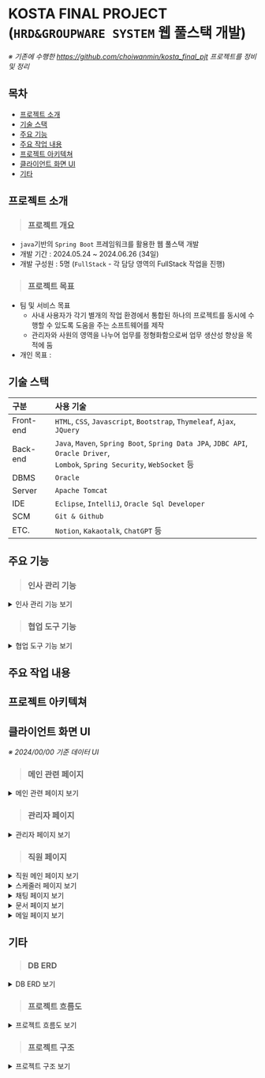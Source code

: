 # KOSTA FINAL PROJECT<br/>(`HRD&GROUPWARE SYSTEM` 웹 풀스택 개발)
*※ 기존에 수행한 https://github.com/choiwanmin/kosta_final_pjt 프로젝트를 정비 및 정리*

## 목차
 * [프로젝트 소개](#프로젝트-소개)
 * [기술 스택](#기술-스택)
 * [주요 기능](#주요-기능)
 * [주요 작업 내용](#주요-작업-내용)
 * [프로젝트 아키텍쳐](#프로젝트-아키텍쳐)
 * [클라이언트 화면 UI](#클라이언트-화면-UI)
 * [기타](#기타)

## 프로젝트 소개
> ### 프로젝트 개요
 * `java`기반의 `Spring Boot` 프레임워크를 활용한 웹 풀스택 개발
 * 개발 기간 : 2024.05.24 ~ 2024.06.26 (34일)
 * 개발 구성원 : 5명 (`FullStack` - 각 담당 영역의 FullStack 작업을 진행)
> ### 프로젝트 목표
 * 팀 및 서비스 목표
   * 사내 사용자가 각기 별개의 작업 환경에서 통합된 하나의 프로젝트를 동시에 수행할 수 있도록 도움을 주는 소프트웨어를 제작
   * 관리자와 사원의 영역을 나누어 업무를 정형화함으로써 업무 생산성 향상을 목적에 둠
 * 개인 목표 : 

## 기술 스택
|구분|사용 기술|
|:---|:---|
|Front-end|`HTML`, `CSS`, `Javascript`, `Bootstrap`, `Thymeleaf`, `Ajax`, `JQuery`|
|Back-end|`Java`, `Maven`, `Spring Boot`, `Spring Data JPA`, `JDBC API`, `Oracle Driver`, <br/>`Lombok`, `Spring Security`, `WebSocket` 등|
|DBMS|`Oracle`|
|Server|`Apache Tomcat`|
|IDE|`Eclipse`, `IntelliJ`, `Oracle Sql Developer`|
|SCM|`Git & Github`|
|ETC.|`Notion`, `Kakaotalk`, `ChatGPT` 등|

## 주요 기능
> ### 인사 관리 기능

  <details>
  <summary>인사 관리 기능 보기</summary>
  <div markdown="1">
  
  * 사원 정보 관리 기능
    * 시스템 로그인 정보 관리
    * 인사 정보 관리
    * 시스템 승인 상태 관리
  * 근태 관리 기능
    * 사원 개인별 출퇴근 기록
    * 출퇴근 기록 조회 및 휴가 관리
    * 관리자 및 부서장은 부서별 근태 기록 조회 및 통계 제공
  * 조직 관리
    * 부서 관리
    * 직급 관리 

  </div>
  </details>
  
> ### 협업 도구 기능

  <details>
  <summary>협업 도구 기능 보기</summary>
  <div markdown="1">
  
  * 공지 게시판 기능
    * 전체 및 부서별 조회 및 작성 기능 
  * 실시간 메신저 기능
    * 실시간 1:1 메신저 및 그룹 메신저 제공
    * 현재 대화 참여자 정보 조회
    * 메신저 및 메시지 관리를 통한 최신화
  * 전자 문서 기능
    * 문서 기본 양식 제공으로 빠른 문서 작성
    * 결재 권한 및 순서를 제공해 원격 결재 시스템 제공
    * 내가 작성한 문서 모아보기 기능
    * 결재 문서 현황 확인 제공
  * 스케줄러 기능
    * 사내 또는 개인 주요 일정관리 기능 제공
    * 일정 추가시 달력과 간트차틍 적용하여 편의성 제공
    * 임직원간 일정 공유 기능 제공
  * 메일 기능
    * 그룹웨어 자체 메일 서버 제공
    * 자체 도메인 제공으로 사내메일 사용 가능
    * 메일함에서 받은 메일 관리
    * 반송, 공유 등 편의 기능 제공

  </div>
  </details>

## 주요 작업 내용

## 프로젝트 아키텍쳐

## 클라이언트 화면 UI
*※ 2024/00/00 기준 데이터 UI*
> ### 메인 관련 페이지

<details>
<summary>메인 관련 페이지 보기</summary>
<div markdown="1">
 
 |메인(로그인)|회원가입|
 |:---:|:---:|
 |||

</div>
</details>

> ### 관리자 페이지

<details>
<summary>관리자 페이지 보기</summary>
<div markdown="1">
 
 |관리자 메인|사원 근태 관리|
 |:---:|:---:|
 |||

 |직원 목록|사용자 로그인 정보|사용자 로그인 정보 수정|
 |:---:|:---:|:---:|
 ||||

 |부서 목록|부서 추가|부서 상세|부서 수정|
 |:---:|:---:|:---:|:---:|
 |||||

 |직급 목록|직급 추가|직급 상세|직급 수정|
 |:---:|:---:|:---:|:---:|
 |||||
  
</div>
</details>

> ### 직원 페이지

<details>
<summary>직원 메인 페이지 보기</summary>
<div markdown="1">

 |직원 메인|출퇴근 관리|
 |:---:|:---:|
 |||

 |내 로그인 정보|내 이력 정보|
 |:---:|:---:|
 |||

 |부서장(직원) 메인|부서 근태관리|
 |:---:|:---:|
 |||
 
</div>
</details>

<details>
<summary>스케줄러 페이지 보기</summary>
<div markdown="1">

 |채팅 메인|채팅 멤버 초대|
 |:---:|:---:|
 |||


</div>
</details>

<details>
<summary>채팅 페이지 보기</summary>
<div markdown="1">

 |채팅 메인|채팅 멤버 초대|
 |:---:|:---:|
 |||

 |1:1 채팅|그룹 채팅|
 |:---:|:---:|
 |||

 |채팅 대화|첨부 파일 전달|
 |:---:|:---:|
 |||

</div>
</details>

<details>
<summary>문서 페이지 보기</summary>
<div markdown="1">

 |문서함 메인|내 문서함|
 |:---:|:---:|
 |||

 |문서 작성|문서 상세 페이지|
 |:---:|:---:|
 |||

</div>
</details>

<details>
<summary> 메일 페이지 보기</summary>
<div markdown="1">
 
</div>
</details>

## 기타
> ### DB ERD

<details>
<summary>DB ERD 보기</summary>
<div markdown="1">

 |![finalpjt_erd](https://github.com/user-attachments/assets/e089ae4f-fe98-44ad-860a-68801e706310)|
 |:---:|
 
</div>
</details>

> ### 프로젝트 흐름도

<details>
<summary>프로젝트 흐름도 보기</summary>
<div markdown="1">

 |![finalpjt_flow](https://github.com/user-attachments/assets/f1341d66-8b9d-4328-b079-1e86b2c1b0c9)|
 |:---:|
 
</div>
</details>

> ### 프로젝트 구조

<details>
<summary>프로젝트 구조 보기</summary>
<div markdown="1">
 
```
📦kosta_final_pjt_fullstack_review
┣ 📂.git
┣ 📂kosta_finalpjt
┃ ┣ 📂.mvn
┃ ┃ ┗ 📂wrapper
┃ ┃ ┃ ┗ 📜maven-wrapper.properties
┃ ┣ 📂.settings
┃ ┣ 📂src
┃ ┃ ┣ 📂main
┃ ┃ ┃ ┣ 📂java
┃ ┃ ┃ ┃ ┗ 📂com
┃ ┃ ┃ ┃ ┃ ┗ 📂example
┃ ┃ ┃ ┃ ┃ ┃ ┗ 📂demo
┃ ┃ ┃ ┃ ┃ ┃ ┃ ┣ 📂config
┃ ┃ ┃ ┃ ┃ ┃ ┃ ┃ ┣ 📜mariaDBConfig.java
┃ ┃ ┃ ┃ ┃ ┃ ┃ ┃ ┗ 📜oracleDBConfig.java
┃ ┃ ┃ ┃ ┃ ┃ ┃ ┣ 📂mariadb
┃ ┃ ┃ ┃ ┃ ┃ ┃ ┃ ┣ 📂domains
┃ ┃ ┃ ┃ ┃ ┃ ┃ ┃ ┃ ┣ 📜virtual_domains.java
┃ ┃ ┃ ┃ ┃ ┃ ┃ ┃ ┃ ┣ 📜virtual_domains_dto.java
┃ ┃ ┃ ┃ ┃ ┃ ┃ ┃ ┃ ┗ 📜virtual_domains_jpa.java
┃ ┃ ┃ ┃ ┃ ┃ ┃ ┃ ┣ 📂mail
┃ ┃ ┃ ┃ ┃ ┃ ┃ ┃ ┃ ┣ 📜mailSenderFactory.java
┃ ┃ ┃ ┃ ┃ ┃ ┃ ┃ ┃ ┣ 📜mailSenderFactoryImpl.java
┃ ┃ ┃ ┃ ┃ ┃ ┃ ┃ ┃ ┣ 📜mail_controller.java
┃ ┃ ┃ ┃ ┃ ┃ ┃ ┃ ┃ ┗ 📜mail_service.java
┃ ┃ ┃ ┃ ┃ ┃ ┃ ┃ ┗ 📂users
┃ ┃ ┃ ┃ ┃ ┃ ┃ ┃ ┃ ┣ 📜virtual_users.java
┃ ┃ ┃ ┃ ┃ ┃ ┃ ┃ ┃ ┣ 📜virtual_users_dao.java
┃ ┃ ┃ ┃ ┃ ┃ ┃ ┃ ┃ ┣ 📜virtual_users_dto.java
┃ ┃ ┃ ┃ ┃ ┃ ┃ ┃ ┃ ┗ 📜virtual_users_service.java
┃ ┃ ┃ ┃ ┃ ┃ ┃ ┣ 📂oracledb
┃ ┃ ┃ ┃ ┃ ┃ ┃ ┃ ┣ 📂auth
┃ ┃ ┃ ┃ ┃ ┃ ┃ ┃ ┃ ┣ 📜MyFailureHandler.java
┃ ┃ ┃ ┃ ┃ ┃ ┃ ┃ ┃ ┣ 📜MySuccessHandler.java
┃ ┃ ┃ ┃ ┃ ┃ ┃ ┃ ┃ ┣ 📜MyUserDetails.java
┃ ┃ ┃ ┃ ┃ ┃ ┃ ┃ ┃ ┣ 📜MyUserDetailsService.java
┃ ┃ ┃ ┃ ┃ ┃ ┃ ┃ ┃ ┗ 📜SecurityConfiguration.java
┃ ┃ ┃ ┃ ┃ ┃ ┃ ┃ ┣ 📂charts
┃ ┃ ┃ ┃ ┃ ┃ ┃ ┃ ┃ ┣ 📜Charts.java
┃ ┃ ┃ ┃ ┃ ┃ ┃ ┃ ┃ ┣ 📜ChartsController.java
┃ ┃ ┃ ┃ ┃ ┃ ┃ ┃ ┃ ┣ 📜ChartsDao.java
┃ ┃ ┃ ┃ ┃ ┃ ┃ ┃ ┃ ┣ 📜ChartsDto.java
┃ ┃ ┃ ┃ ┃ ┃ ┃ ┃ ┃ ┗ 📜ChartsService.java
┃ ┃ ┃ ┃ ┃ ┃ ┃ ┃ ┣ 📂chat
┃ ┃ ┃ ┃ ┃ ┃ ┃ ┃ ┃ ┣ 📂Manager
┃ ┃ ┃ ┃ ┃ ┃ ┃ ┃ ┃ ┃ ┗ 📜BatchConfig.java
┃ ┃ ┃ ┃ ┃ ┃ ┃ ┃ ┃ ┣ 📂Message
┃ ┃ ┃ ┃ ┃ ┃ ┃ ┃ ┃ ┃ ┣ 📜Message.java
┃ ┃ ┃ ┃ ┃ ┃ ┃ ┃ ┃ ┃ ┣ 📜MessageController.java
┃ ┃ ┃ ┃ ┃ ┃ ┃ ┃ ┃ ┃ ┣ 📜MessageDao.java
┃ ┃ ┃ ┃ ┃ ┃ ┃ ┃ ┃ ┃ ┣ 📜MessageDto.java
┃ ┃ ┃ ┃ ┃ ┃ ┃ ┃ ┃ ┃ ┣ 📜MessageService.java
┃ ┃ ┃ ┃ ┃ ┃ ┃ ┃ ┃ ┃ ┣ 📜WebFileConfig.java
┃ ┃ ┃ ┃ ┃ ┃ ┃ ┃ ┃ ┃ ┗ 📜WebSocketConfig.java
┃ ┃ ┃ ┃ ┃ ┃ ┃ ┃ ┃ ┣ 📂Room
┃ ┃ ┃ ┃ ┃ ┃ ┃ ┃ ┃ ┃ ┣ 📜ChatRoom.java
┃ ┃ ┃ ┃ ┃ ┃ ┃ ┃ ┃ ┃ ┣ 📜ChatRoomController.java
┃ ┃ ┃ ┃ ┃ ┃ ┃ ┃ ┃ ┃ ┣ 📜ChatRoomDao.java
┃ ┃ ┃ ┃ ┃ ┃ ┃ ┃ ┃ ┃ ┣ 📜ChatRoomDto.java
┃ ┃ ┃ ┃ ┃ ┃ ┃ ┃ ┃ ┃ ┣ 📜ChatRoomName.java
┃ ┃ ┃ ┃ ┃ ┃ ┃ ┃ ┃ ┃ ┣ 📜ChatRoomNameDao.java
┃ ┃ ┃ ┃ ┃ ┃ ┃ ┃ ┃ ┃ ┣ 📜ChatRoomNameDto.java
┃ ┃ ┃ ┃ ┃ ┃ ┃ ┃ ┃ ┃ ┣ 📜ChatRoomNameService.java
┃ ┃ ┃ ┃ ┃ ┃ ┃ ┃ ┃ ┃ ┗ 📜ChatRoomService.java
┃ ┃ ┃ ┃ ┃ ┃ ┃ ┃ ┃ ┗ 📂RoomUser
┃ ┃ ┃ ┃ ┃ ┃ ┃ ┃ ┃ ┃ ┣ 📜RoomUser.java
┃ ┃ ┃ ┃ ┃ ┃ ┃ ┃ ┃ ┃ ┣ 📜RoomUserDao.java
┃ ┃ ┃ ┃ ┃ ┃ ┃ ┃ ┃ ┃ ┣ 📜RoomUserDto.java
┃ ┃ ┃ ┃ ┃ ┃ ┃ ┃ ┃ ┃ ┗ 📜RoomUserService.java
┃ ┃ ┃ ┃ ┃ ┃ ┃ ┃ ┣ 📂depts
┃ ┃ ┃ ┃ ┃ ┃ ┃ ┃ ┃ ┣ 📜Depts.java
┃ ┃ ┃ ┃ ┃ ┃ ┃ ┃ ┃ ┣ 📜DeptsController.java
┃ ┃ ┃ ┃ ┃ ┃ ┃ ┃ ┃ ┣ 📜DeptsDao.java
┃ ┃ ┃ ┃ ┃ ┃ ┃ ┃ ┃ ┣ 📜DeptsDto.java
┃ ┃ ┃ ┃ ┃ ┃ ┃ ┃ ┃ ┣ 📜DeptsService.java
┃ ┃ ┃ ┃ ┃ ┃ ┃ ┃ ┃ ┣ 📜Joblvs.java
┃ ┃ ┃ ┃ ┃ ┃ ┃ ┃ ┃ ┣ 📜JoblvsDao.java
┃ ┃ ┃ ┃ ┃ ┃ ┃ ┃ ┃ ┣ 📜JoblvsDto.java
┃ ┃ ┃ ┃ ┃ ┃ ┃ ┃ ┃ ┗ 📜JoblvsService.java
┃ ┃ ┃ ┃ ┃ ┃ ┃ ┃ ┣ 📂docx
┃ ┃ ┃ ┃ ┃ ┃ ┃ ┃ ┃ ┣ 📜Docx.java
┃ ┃ ┃ ┃ ┃ ┃ ┃ ┃ ┃ ┣ 📜DocxController.java
┃ ┃ ┃ ┃ ┃ ┃ ┃ ┃ ┃ ┣ 📜DocxDao.java
┃ ┃ ┃ ┃ ┃ ┃ ┃ ┃ ┃ ┣ 📜DocxDto.java
┃ ┃ ┃ ┃ ┃ ┃ ┃ ┃ ┃ ┗ 📜DocxService.java
┃ ┃ ┃ ┃ ┃ ┃ ┃ ┃ ┣ 📂members
┃ ┃ ┃ ┃ ┃ ┃ ┃ ┃ ┃ ┣ 📜EduWorkExperienceInfo.java
┃ ┃ ┃ ┃ ┃ ┃ ┃ ┃ ┃ ┣ 📜EduWorkExperienceInfoDao.java
┃ ┃ ┃ ┃ ┃ ┃ ┃ ┃ ┃ ┣ 📜EduWorkExperienceInfoDto.java
┃ ┃ ┃ ┃ ┃ ┃ ┃ ┃ ┃ ┣ 📜EduWorkExperienceInfoService.java
┃ ┃ ┃ ┃ ┃ ┃ ┃ ┃ ┃ ┣ 📜Members.java
┃ ┃ ┃ ┃ ┃ ┃ ┃ ┃ ┃ ┣ 📜MembersController.java
┃ ┃ ┃ ┃ ┃ ┃ ┃ ┃ ┃ ┣ 📜MembersDao.java
┃ ┃ ┃ ┃ ┃ ┃ ┃ ┃ ┃ ┣ 📜MembersDto.java
┃ ┃ ┃ ┃ ┃ ┃ ┃ ┃ ┃ ┗ 📜MembersService.java
┃ ┃ ┃ ┃ ┃ ┃ ┃ ┃ ┣ 📂users
┃ ┃ ┃ ┃ ┃ ┃ ┃ ┃ ┃ ┣ 📜Users.java
┃ ┃ ┃ ┃ ┃ ┃ ┃ ┃ ┃ ┣ 📜UsersAbstractValidator.java
┃ ┃ ┃ ┃ ┃ ┃ ┃ ┃ ┃ ┣ 📜UsersCheckIdValidator.java
┃ ┃ ┃ ┃ ┃ ┃ ┃ ┃ ┃ ┣ 📜UsersCheckUsernmValidator.java
┃ ┃ ┃ ┃ ┃ ┃ ┃ ┃ ┃ ┣ 📜UsersController.java
┃ ┃ ┃ ┃ ┃ ┃ ┃ ┃ ┃ ┣ 📜UsersDao.java
┃ ┃ ┃ ┃ ┃ ┃ ┃ ┃ ┃ ┣ 📜UsersDto.java
┃ ┃ ┃ ┃ ┃ ┃ ┃ ┃ ┃ ┣ 📜UsersEqualPwdValidator.java
┃ ┃ ┃ ┃ ┃ ┃ ┃ ┃ ┃ ┗ 📜UsersService.java
┃ ┃ ┃ ┃ ┃ ┃ ┃ ┃ ┣ 📂weather
┃ ┃ ┃ ┃ ┃ ┃ ┃ ┃ ┃ ┗ 📜WeatherController.java
┃ ┃ ┃ ┃ ┃ ┃ ┃ ┃ ┗ 📂workinoutrecords
┃ ┃ ┃ ┃ ┃ ┃ ┃ ┃ ┃ ┣ 📜ChartDeptMember.java
┃ ┃ ┃ ┃ ┃ ┃ ┃ ┃ ┃ ┣ 📜DeptsYearWorkData.java
┃ ┃ ┃ ┃ ┃ ┃ ┃ ┃ ┃ ┣ 📜MemRecord.java
┃ ┃ ┃ ┃ ┃ ┃ ┃ ┃ ┃ ┣ 📜OverWorkData.java
┃ ┃ ┃ ┃ ┃ ┃ ┃ ┃ ┃ ┣ 📜WorkInOutRecord.java
┃ ┃ ┃ ┃ ┃ ┃ ┃ ┃ ┃ ┣ 📜WorkInOutRecordController.java
┃ ┃ ┃ ┃ ┃ ┃ ┃ ┃ ┃ ┣ 📜WorkInOutRecordDao.java
┃ ┃ ┃ ┃ ┃ ┃ ┃ ┃ ┃ ┣ 📜WorkInOutRecordDto.java
┃ ┃ ┃ ┃ ┃ ┃ ┃ ┃ ┃ ┗ 📜WorkInOutRecordService.java
┃ ┃ ┃ ┃ ┃ ┃ ┃ ┣ 📜HomeController.java
┃ ┃ ┃ ┃ ┃ ┃ ┃ ┣ 📜KostaFinalpjtApplication.java
┃ ┃ ┃ ┃ ┃ ┃ ┃ ┗ 📜ServletInitializer.java
┃ ┃ ┃ ┣ 📂resources
┃ ┃ ┃ ┃ ┣ 📂static
┃ ┃ ┃ ┃ ┃ ┣ 📂css
┃ ┃ ┃ ┃ ┃ ┃ ┣ 📂charts
┃ ┃ ┃ ┃ ┃ ┃ ┃ ┣ 📜charts.css
┃ ┃ ┃ ┃ ┃ ┃ ┃ ┗ 📜charts_calendar.css
┃ ┃ ┃ ┃ ┃ ┃ ┣ 📂chat
┃ ┃ ┃ ┃ ┃ ┃ ┃ ┣ 📜chatdesign.css
┃ ┃ ┃ ┃ ┃ ┃ ┃ ┣ 📜chatreset.css
┃ ┃ ┃ ┃ ┃ ┃ ┃ ┗ 📜weather.css
┃ ┃ ┃ ┃ ┃ ┃ ┣ 📂common
┃ ┃ ┃ ┃ ┃ ┃ ┃ ┣ 📜header.css
┃ ┃ ┃ ┃ ┃ ┃ ┃ ┣ 📜leftnav.css
┃ ┃ ┃ ┃ ┃ ┃ ┃ ┣ 📜modal.css
┃ ┃ ┃ ┃ ┃ ┃ ┃ ┗ 📜reset.css
┃ ┃ ┃ ┃ ┃ ┃ ┣ 📂corp
┃ ┃ ┃ ┃ ┃ ┃ ┃ ┣ 📜dept.css
┃ ┃ ┃ ┃ ┃ ┃ ┃ ┗ 📜joblv.css
┃ ┃ ┃ ┃ ┃ ┃ ┣ 📂user
┃ ┃ ┃ ┃ ┃ ┃ ┃ ┣ 📜member.css
┃ ┃ ┃ ┃ ┃ ┃ ┃ ┗ 📜user.css
┃ ┃ ┃ ┃ ┃ ┃ ┣ 📜main.css
┃ ┃ ┃ ┃ ┃ ┃ ┣ 📜record.css
┃ ┃ ┃ ┃ ┃ ┃ ┗ 📜userform.css
┃ ┃ ┃ ┃ ┃ ┣ 📂img
┃ ┃ ┃ ┃ ┃ ┃ ┣ 📂chat
┃ ┃ ┃ ┃ ┃ ┃ ┃ ┣ 📜chatedit.png
┃ ┃ ┃ ┃ ┃ ┃ ┃ ┗ 📜chatRoomImg.png
┃ ┃ ┃ ┃ ┃ ┃ ┣ 📂common
┃ ┃ ┃ ┃ ┃ ┃ ┃ ┣ 📜calendar.png
┃ ┃ ┃ ┃ ┃ ┃ ┃ ┣ 📜card.png
┃ ┃ ┃ ┃ ┃ ┃ ┃ ┣ 📜card2.png
┃ ┃ ┃ ┃ ┃ ┃ ┃ ┣ 📜chat.png
┃ ┃ ┃ ┃ ┃ ┃ ┃ ┣ 📜check.png
┃ ┃ ┃ ┃ ┃ ┃ ┃ ┣ 📜check_1.png
┃ ┃ ┃ ┃ ┃ ┃ ┃ ┣ 📜exit.png
┃ ┃ ┃ ┃ ┃ ┃ ┃ ┣ 📜home.png
┃ ┃ ┃ ┃ ┃ ┃ ┃ ┣ 📜human.png
┃ ┃ ┃ ┃ ┃ ┃ ┃ ┣ 📜mail.png
┃ ┃ ┃ ┃ ┃ ┃ ┃ ┣ 📜paper.png
┃ ┃ ┃ ┃ ┃ ┃ ┃ ┣ 📜setting.png
┃ ┃ ┃ ┃ ┃ ┃ ┃ ┗ 📜time.png
┃ ┃ ┃ ┃ ┃ ┃ ┣ 📂member
┃ ┃ ┃ ┃ ┃ ┃ ┃ ┣ 📜abstract-6047465_1920 (test_user0).jpg
┃ ┃ ┃ ┃ ┃ ┃ ┗ 📂record
┃ ┃ ┃ ┃ ┃ ┃ ┃ ┗ 📜timer.png
┃ ┃ ┃ ┃ ┃ ┣ 📂js
┃ ┃ ┃ ┃ ┃ ┃ ┣ 📂corp
┃ ┃ ┃ ┃ ┃ ┃ ┃ ┗ 📜corp.js
┃ ┃ ┃ ┃ ┃ ┃ ┣ 📂record
┃ ┃ ┃ ┃ ┃ ┃ ┃ ┣ 📜record_admin.js
┃ ┃ ┃ ┃ ┃ ┃ ┃ ┣ 📜record_common.js
┃ ┃ ┃ ┃ ┃ ┃ ┃ ┣ 📜record_dept.js
┃ ┃ ┃ ┃ ┃ ┃ ┃ ┗ 📜record_emp.js
┃ ┃ ┃ ┃ ┃ ┃ ┣ 📜charts.js
┃ ┃ ┃ ┃ ┃ ┃ ┣ 📜charts_calendar.js
┃ ┃ ┃ ┃ ┃ ┃ ┣ 📜charts_gantt.js
┃ ┃ ┃ ┃ ┃ ┃ ┣ 📜chat.js
┃ ┃ ┃ ┃ ┃ ┃ ┣ 📜chat_modal.js
┃ ┃ ┃ ┃ ┃ ┃ ┣ 📜docxMain.js
┃ ┃ ┃ ┃ ┃ ┃ ┣ 📜login.js
┃ ┃ ┃ ┃ ┃ ┃ ┣ 📜mailserver.js
┃ ┃ ┃ ┃ ┃ ┃ ┣ 📜memmodal.js
┃ ┃ ┃ ┃ ┃ ┃ ┗ 📜weather.js
┃ ┃ ┃ ┃ ┃ ┣ 📜test.css
┃ ┃ ┃ ┃ ┃ ┗ 📜test.jsp
┃ ┃ ┃ ┃ ┣ 📂templates
┃ ┃ ┃ ┃ ┃ ┣ 📂auth
┃ ┃ ┃ ┃ ┃ ┃ ┗ 📂charts
┃ ┃ ┃ ┃ ┃ ┃ ┃ ┣ 📜Calendar.html
┃ ┃ ┃ ┃ ┃ ┃ ┃ ┗ 📜Gantt.html
┃ ┃ ┃ ┃ ┃ ┣ 📂chat
┃ ┃ ┃ ┃ ┃ ┃ ┣ 📜bootchat.html
┃ ┃ ┃ ┃ ┃ ┃ ┣ 📜chatroomlist.html
┃ ┃ ┃ ┃ ┃ ┃ ┗ 📜chatstart.html
┃ ┃ ┃ ┃ ┃ ┣ 📂common
┃ ┃ ┃ ┃ ┃ ┃ ┣ 📜footer.html
┃ ┃ ┃ ┃ ┃ ┃ ┣ 📜header.html
┃ ┃ ┃ ┃ ┃ ┃ ┣ 📜leftbar.html
┃ ┃ ┃ ┃ ┃ ┃ ┣ 📜leftnav.html
┃ ┃ ┃ ┃ ┃ ┃ ┣ 📜memmodal.html
┃ ┃ ┃ ┃ ┃ ┃ ┗ 📜modal.html
┃ ┃ ┃ ┃ ┃ ┣ 📂corp
┃ ┃ ┃ ┃ ┃ ┃ ┣ 📜deptadd.html
┃ ┃ ┃ ┃ ┃ ┃ ┣ 📜deptinfo.html
┃ ┃ ┃ ┃ ┃ ┃ ┣ 📜deptlist.html
┃ ┃ ┃ ┃ ┃ ┃ ┣ 📜joblvadd.html
┃ ┃ ┃ ┃ ┃ ┃ ┣ 📜joblvinfo.html
┃ ┃ ┃ ┃ ┃ ┃ ┗ 📜joblvlist.html
┃ ┃ ┃ ┃ ┃ ┣ 📂docx
┃ ┃ ┃ ┃ ┃ ┃ ┣ 📜add.html
┃ ┃ ┃ ┃ ┃ ┃ ┣ 📜addindex.html
┃ ┃ ┃ ┃ ┃ ┃ ┣ 📜addmeet.html
┃ ┃ ┃ ┃ ┃ ┃ ┣ 📜addreport.html
┃ ┃ ┃ ┃ ┃ ┃ ┣ 📜addvacation.html
┃ ┃ ┃ ┃ ┃ ┃ ┣ 📜approved.html
┃ ┃ ┃ ┃ ┃ ┃ ┣ 📜detail.html
┃ ┃ ┃ ┃ ┃ ┃ ┣ 📜list.html
┃ ┃ ┃ ┃ ┃ ┃ ┣ 📜mylist.html
┃ ┃ ┃ ┃ ┃ ┃ ┣ 📜unapproved.html
┃ ┃ ┃ ┃ ┃ ┃ ┗ 📜vacationdetail.html
┃ ┃ ┃ ┃ ┃ ┣ 📂mail
┃ ┃ ┃ ┃ ┃ ┃ ┣ 📜list.html
┃ ┃ ┃ ┃ ┃ ┃ ┣ 📜page.html
┃ ┃ ┃ ┃ ┃ ┃ ┗ 📜post.html
┃ ┃ ┃ ┃ ┃ ┣ 📂member
┃ ┃ ┃ ┃ ┃ ┃ ┣ 📜list.html
┃ ┃ ┃ ┃ ┃ ┃ ┣ 📜memberedit.html
┃ ┃ ┃ ┃ ┃ ┃ ┣ 📜memberinfo.html
┃ ┃ ┃ ┃ ┃ ┃ ┗ 📜memberlist.html
┃ ┃ ┃ ┃ ┃ ┣ 📂record
┃ ┃ ┃ ┃ ┃ ┃ ┣ 📜admin.html
┃ ┃ ┃ ┃ ┃ ┃ ┣ 📜dept.html
┃ ┃ ┃ ┃ ┃ ┃ ┗ 📜my.html
┃ ┃ ┃ ┃ ┃ ┣ 📂user
┃ ┃ ┃ ┃ ┃ ┃ ┣ 📜useredit.html
┃ ┃ ┃ ┃ ┃ ┃ ┣ 📜userinfo.html
┃ ┃ ┃ ┃ ┃ ┃ ┣ 📜userjoin.html
┃ ┃ ┃ ┃ ┃ ┃ ┣ 📜userlist.html
┃ ┃ ┃ ┃ ┃ ┃ ┗ 📜userlogin.html
┃ ┃ ┃ ┃ ┃ ┣ 📜error.html
┃ ┃ ┃ ┃ ┃ ┣ 📜header.html
┃ ┃ ┃ ┃ ┃ ┣ 📜index.html
┃ ┃ ┃ ┃ ┃ ┣ 📜index_admin.html
┃ ┃ ┃ ┃ ┃ ┗ 📜index_emp.html
┃ ┃ ┃ ┃ ┗ 📜application.properties
┃ ┃ ┃ ┗ 📂webapp
┃ ┃ ┗ 📂test
┃ ┃ ┃ ┗ 📂java
┃ ┃ ┃ ┃ ┗ 📂com
┃ ┃ ┃ ┃ ┃ ┗ 📂example
┃ ┃ ┃ ┃ ┃ ┃ ┗ 📂demo
┃ ┃ ┃ ┃ ┃ ┃ ┃ ┗ 📜KostaFinalpjtApplicationTests.java
┃ ┣ 📂target
┃ ┃ ┣ 📂classes
┃ ┃ ┣ 📂generated-sources
┃ ┃ ┣ 📂generated-test-sources
┃ ┃ ┣ 📂m2e-wtp
┃ ┃ ┗ 📂test-classes
┃ ┣ 📜.classpath
┃ ┣ 📜.factorypath
┃ ┣ 📜.gitignore
┃ ┣ 📜.project
┃ ┣ 📜HELP.md
┃ ┣ 📜mvnw
┃ ┣ 📜mvnw.cmd
┃ ┗ 📜pom.xml
```

</div>
</details>
